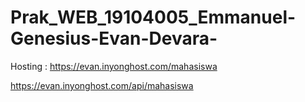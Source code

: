 # Prak_WEB_19104005_Emmanuel-Genesius-Evan-Devara-
Hosting :
https://evan.inyonghost.com/mahasiswa

https://evan.inyonghost.com/api/mahasiswa
